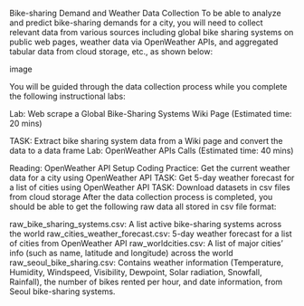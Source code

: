 Bike-sharing Demand and Weather Data Collection
To be able to analyze and predict bike-sharing demands for a city, you will need to collect relevant data from various sources including global bike sharing systems on public web pages, weather data via OpenWeather APIs, and aggregated tabular data from cloud storage, etc., as shown below:

image

You will be guided through the data collection process while you complete the following instructional labs:

Lab: Web scrape a Global Bike-Sharing Systems Wiki Page (Estimated time: 20 mins)

TASK: Extract bike sharing system data from a Wiki page and convert the data to a data frame
Lab: OpenWeather APIs Calls (Estimated time: 40 mins)

Reading: OpenWeather API Setup
Coding Practice: Get the current weather data for a city using OpenWeather API
TASK: Get 5-day weather forecast for a list of cities using OpenWeather API
TASK: Download datasets in csv files from cloud storage
After the data collection process is completed, you should be able to get the following raw data all stored in csv file format:

raw_bike_sharing_systems.csv: A list active bike-sharing systems across the world
raw_cities_weather_forecast.csv: 5-day weather forecast for a list of cities from OpenWeather API
raw_worldcities.csv: A list of major cities’ info (such as name, latitude and longitude) across the world
raw_seoul_bike_sharing.csv: Contains weather information (Temperature, Humidity, Windspeed, Visibility, Dewpoint, Solar radiation, Snowfall, Rainfall), the number of bikes rented per hour, and date information, from Seoul bike-sharing systems.